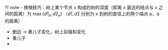 

!!! note
	- 换根技巧：树上某个节点 x 构成的树的深度（即离 x 最远的结点与 x 之间的距离）为 $\max\{d1_x, d2_x\}$ （$d1,d2$ 分别为 x 到树的直径上的两个端点 p，q 的距离）

- 删边 -> 重儿子变化，树上前缀和变化
- 重儿子
- 
